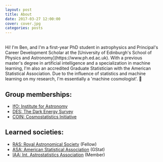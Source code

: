 ```yaml
---
layout: post
title: About
date: 2017-03-27 12:00:00
cover: cover.jpg
categories: posts
---
```


<br>
Hi! I'm Ben, and I'm a first-year PhD student in astrophysics and Principal's Career Development Scholar at the [University of Edinburgh's School of Physics and Astronomy](https://www.ph.ed.ac.uk). With a previous master's degree in artificial intelligence and a specialization in machine learning, I'm also an accredited Graduate Statistician with the American Statistical Association. Due to the influence of statistics and machine learning on my research, I'm essentially a 'machine cosmologist'. 🙂

## Group memberships:

* [IfO: Institute for Astronomy](http://www.roe.ac.uk/ifa/)
* [DES: The Dark Energy Survey](https://www.darkenergysurvey.org)
* [COIN: Cosmostatistics Initiative](https://asaip.psu.edu/organizations/iaa/iaa-working-group-of-cosmostatistics)

## Learned societies:

* [RAS: Royal Astronomical Society](https://www.ras.org.uk) (Fellow)
* [ASA: American Statistical Association](http://www.amstat.org) (GStat)
* [IAA: Int. Astrostatistics Association](http://iaa.mi.oa-brera.inaf.it/IAA/home.html) (Member)
